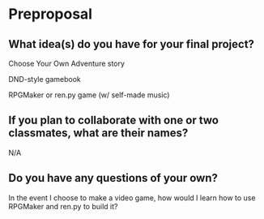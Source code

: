 # Preproposal

## What idea(s) do you have for your final project?

Choose Your Own Adventure story

DND-style gamebook

RPGMaker or ren.py game (w/ self-made music)


## If you plan to collaborate with one or two classmates, what are their names?

N/A

## Do you have any questions of your own?

In the event I choose to make a video game, how would I learn how to use RPGMaker and ren.py to build it? 
